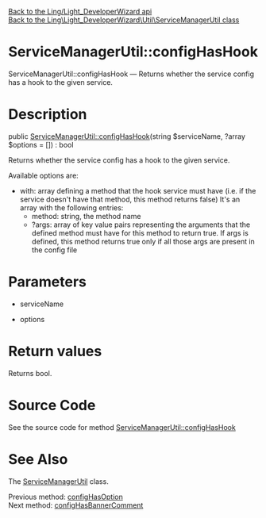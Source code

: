 [Back to the Ling/Light_DeveloperWizard api](https://github.com/lingtalfi/Light_DeveloperWizard/blob/master/doc/api/Ling/Light_DeveloperWizard.md)<br>
[Back to the Ling\Light_DeveloperWizard\Util\ServiceManagerUtil class](https://github.com/lingtalfi/Light_DeveloperWizard/blob/master/doc/api/Ling/Light_DeveloperWizard/Util/ServiceManagerUtil.md)


ServiceManagerUtil::configHasHook
================



ServiceManagerUtil::configHasHook — Returns whether the service config has a hook to the given service.




Description
================


public [ServiceManagerUtil::configHasHook](https://github.com/lingtalfi/Light_DeveloperWizard/blob/master/doc/api/Ling/Light_DeveloperWizard/Util/ServiceManagerUtil/configHasHook.md)(string $serviceName, ?array $options = []) : bool




Returns whether the service config has a hook to the given service.

Available options are:
- with: array defining a method that the hook service must have (i.e. if the service doesn't have that method, this method returns false)
     It's an array with the following entries:
     - method: string, the method name
     - ?args: array of key value pairs representing the arguments that the defined method must have for this method to return true.
         If args is defined, this method returns true only if all those args are present in the config file




Parameters
================


- serviceName

    

- options

    


Return values
================

Returns bool.








Source Code
===========
See the source code for method [ServiceManagerUtil::configHasHook](https://github.com/lingtalfi/Light_DeveloperWizard/blob/master/Util/ServiceManagerUtil.php#L440-L478)


See Also
================

The [ServiceManagerUtil](https://github.com/lingtalfi/Light_DeveloperWizard/blob/master/doc/api/Ling/Light_DeveloperWizard/Util/ServiceManagerUtil.md) class.

Previous method: [configHasOption](https://github.com/lingtalfi/Light_DeveloperWizard/blob/master/doc/api/Ling/Light_DeveloperWizard/Util/ServiceManagerUtil/configHasOption.md)<br>Next method: [configHasBannerComment](https://github.com/lingtalfi/Light_DeveloperWizard/blob/master/doc/api/Ling/Light_DeveloperWizard/Util/ServiceManagerUtil/configHasBannerComment.md)<br>

